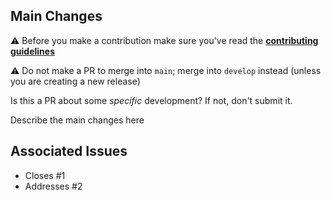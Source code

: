 ## Main Changes

:warning: Before you make a contribution make sure you've read the [**contributing guidelines**](/CONTRIBUTING.md)

:warning: Do not make a PR to merge into `main`; merge into `develop` instead (unless you are creating a new release)

Is this a PR about some _specific_ development? If not, don't submit it. 

Describe the main changes here


## Associated Issues

- Closes #1
- Addresses #2


